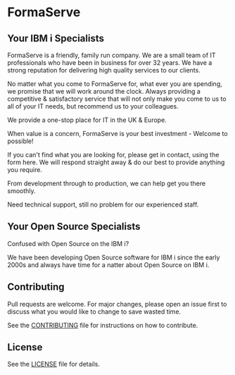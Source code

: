# FormaServe  

## Your IBM i Specialists

FormaServe is a friendly, family run company.
We are a small team of IT professionals who have been in business for over 32 years. We have a strong reputation for delivering high quality services to our clients.

No matter what you come to FormaServe for, what ever you are spending, we promise that we will work around the clock. Always providing a competitive & satisfactory service that will not only make you come to us to all of your IT needs, but recommend us to your colleagues.

We provide a one-stop place for IT in the UK & Europe.

When value is a concern, FormaServe is your best investment - Welcome to possible!

If you can't find what you are looking for, please get in contact, using the form here. We will respond straight away & do our best to provide anything you require.

From development through to production, we can help get you there smoothly.

Need technical support, still no problem for our experienced staff.

## Your Open Source Specialists

Confused with Open Source on the IBM i?

We have been developing Open Source software for IBM i since the early 2000s and always have time for a natter about Open Source on IBM i.

## Contributing

Pull requests are welcome. For major changes, please open an issue first to discuss what you would like to change to save wasted time.

See the [CONTRIBUTING](CONTRIBUTING.md) file for instructions on how to contribute.

## License

See the [LICENSE](LICENSE.md) file for details.
